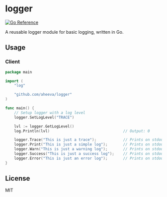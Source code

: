 # logger
[![Go Reference](https://pkg.go.dev/badge/github.com/aheeva/logger.svg)](https://pkg.go.dev/github.com/aheeva/logger)

A reusable logger module for basic logging, written in Go.

## Usage
### Client
```go
package main

import (
    "log"

    "github.com/aheeva/logger"
)

func main() {
    // Setup logger with a log level
    logger.SetLogLevel("TRACE")

    lvl := logger.GetLogLevel()
    log.Println(lvl)                                 // Output: 0      

    logger.Trace("This is just a trace");            // Prints on stdout with a cyan colored text
    logger.Print("This is just a simple log");       // Prints on stdout with a white colored text
    logger.Warn("This is just a warning log");       // Prints on stdout with a yellow colored text
    logger.Success("This is just a success log");    // Prints on stdout with a green colored text
    logger.Error("This is just an error log");       // Prints on stdout with a red colored text
}
```

## License
MIT
